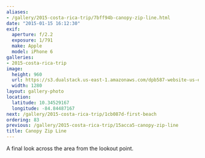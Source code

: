 ```yaml
---
aliases:
- /gallery/2015-costa-rica-trip/7bff94b-canopy-zip-line.html
date: "2015-01-15 16:12:30"
exif:
  aperture: f/2.2
  exposure: 1/791
  make: Apple
  model: iPhone 6
galleries:
- 2015-costa-rica-trip
image:
  height: 960
  url: https://s3.dualstack.us-east-1.amazonaws.com/dpb587-website-us-east-1/asset/gallery/2015-costa-rica-trip/7bff94b-canopy-zip-line~1280.jpg
  width: 1280
layout: gallery-photo
location:
  latitude: 10.34529167
  longitude: -84.84487167
next: /gallery/2015-costa-rica-trip/1cb087d-first-beach
ordering: 83
previous: /gallery/2015-costa-rica-trip/15acca5-canopy-zip-line
title: Canopy Zip Line
---
```


A final look across the area from the lookout point.
